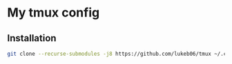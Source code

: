 # My tmux config

## Installation

```bash
git clone --recurse-submodules -j8 https://github.com/lukeb06/tmux ~/.config/tmux --depth=1
```
